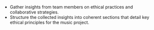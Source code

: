 - Gather insights from team members on ethical practices and collaborative strategies.
- Structure the collected insights into coherent sections that detail key ethical principles for the music project.